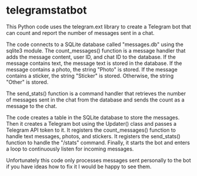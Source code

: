 # telegramstatbot
This Python code uses the telegram.ext library to create a Telegram bot that can count and report the number of messages sent in a chat.

The code connects to a SQLite database called "messages.db" using the sqlite3 module. The count_messages() function is a message handler that adds the message content, user ID, and chat ID to the database. If the message contains text, the message text is stored in the database. If the message contains a photo, the string "Photo" is stored. If the message contains a sticker, the string "Sticker" is stored. Otherwise, the string "Other" is stored.

The send_stats() function is a command handler that retrieves the number of messages sent in the chat from the database and sends the count as a message to the chat.

The code creates a table in the SQLite database to store the messages. Then it creates a Telegram bot using the Updater() class and passes a Telegram API token to it. It registers the count_messages() function to handle text messages, photos, and stickers. It registers the send_stats() function to handle the "/stats" command. Finally, it starts the bot and enters a loop to continuously listen for incoming messages.

Unfortunately this code only processes messages sent personally to the bot if you have ideas how to fix it I would be happy to see them.
